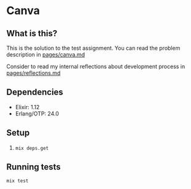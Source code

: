 # Canva

## What is this?

This is the solution to the test assignment. You can read the problem description in [pages/canva.md](https://github.com/astery/canva/blob/master/pages/canva.md)

Consider to read my internal reflections about development process in [pages/reflections.md](https://github.com/astery/canva/blob/master/pages/reflections.md)

## Dependencies

- Elixir: 1.12
- Erlang/OTP: 24.0

## Setup

1. `mix deps.get`

## Running tests

`mix test`
